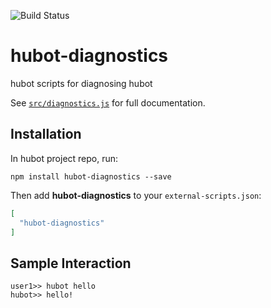 ![Build Status](https://github.com/hubotio/hubot-diagnostics/actions/workflows/release.yml/badge.svg)

# hubot-diagnostics

hubot scripts for diagnosing hubot

See [`src/diagnostics.js`](src/diagnostics.js) for full documentation.

## Installation

In hubot project repo, run:

`npm install hubot-diagnostics --save`

Then add **hubot-diagnostics** to your `external-scripts.json`:

```json
[
  "hubot-diagnostics"
]
```

## Sample Interaction

```
user1>> hubot hello
hubot>> hello!
```
